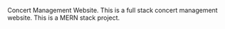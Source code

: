 Concert Management Website.
This is a full stack concert management website.
This is a MERN stack project.
